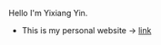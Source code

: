 Hello I'm Yixiang Yin. <br>
- This is my personal website -> [link](https://yinyixiang.vercel.app/) 
<!---
yixiangyin/yixiangyin is a ✨ special ✨ repository because its `README.md` (this file) appears on your GitHub profile.
You can click the Preview link to take a look at your changes.
--->

